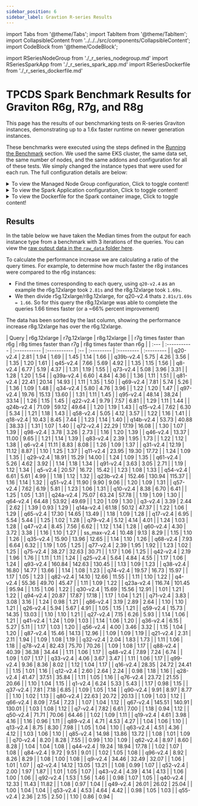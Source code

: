 ```yaml
---
sidebar_position: 6
sidebar_label: Gravtion R-series Results
---
```

import Tabs from '@theme/Tabs';
import TabItem from '@theme/TabItem';
import CollapsibleContent from '../../../src/components/CollapsibleContent';
import CodeBlock from '@theme/CodeBlock';

import RSeriesNodeGroup from './_r_series_nodegroup.md'
import RSeriesSparkApp from './_r_series_spark_app.md'
import RSeriesDockerfile from './_r_series_dockerfile.md'

# TPCDS Spark Benchmark Results for Graviton R6g, R7g, and R8g
This page has the results of our benchmarking tests on R-series Graviton instances, demonstrating up to a 1.6x faster runtime on newer generation instances.

These benchmarks were executed using the steps defined in the [Running the Benchmark](./running-the-benchmark.md) section. We used the same EKS cluster, the same data set, the same number of nodes, and the same addons and configuration for all of these tests. We simply changed the instance types that were used for each run.
The full configuration details are below:

<details>
<summary> To view the Managed Node Group configuration, Click to toggle content!</summary>

<RSeriesNodeGroup />

</details>

<details>
<summary> To view the Spark Application configuration, Click to toggle content!</summary>

<RSeriesSparkApp />

</details>

<details>
<summary> To view the Dockerfile for the Spark container image, Click to toggle content!</summary>

<RSeriesDockerfile />

</details>


## Results
In the table below we have taken the Median times from the output for each instance type from a benchmark with 3 iterations of the queries. You can view the [raw output data in the `raw_data` folder here](https://github.com/awslabs/data-on-eks/blob/main/website/docs/benchmarks/spark-operator-benchmark/raw_data).

To calculate the performance increase we are calculating a ratio of the query times. For example, to determine how much faster the r8g instances were compared to the r6g instances:
- Find the times corresponding to each query, using `q20-v2.4` as an example the r6g.12xlarge took `2.81s` and the r8g.12xlarge took `1.69s`.
- We then divide r5g.12xlarge/r8g.12xlarge, for q20-v2.4 thats `2.81s/1.69s = 1.66`. So for this query the r8g.12xlarge was able to complete the queries 1.66 times faster (or a ~66% percent improvement)

The data has been sorted by the last column, showing the performance increase r8g.12xlarge has over the r6g.12xlarge.
<div class="benchmark-results">
| Query | r6g.12xlarge | r7g.12xlarge | r8g.12xlarge |  | r7g times faster than r6g  | r8g times faster than r7g | r8g times faster than r6g |
| :---  | :----------- | :----------- | :----------- | :-- | :--------- | :--------- | :--------- |
| q20-v2.4 | 2.81 | 1.94 | 1.69 |  | 1.45 | 1.14 | 1.66 |
| q39b-v2.4 | 5.75 | 4.26 | 3.56 |  | 1.35 | 1.20 | 1.61 |
| q45-v2.4 | 7.66 | 5.69 | 4.92 |  | 1.35 | 1.15 | 1.56 |
| q8-v2.4 | 6.77 | 5.19 | 4.37 |  | 1.31 | 1.19 | 1.55 |
| q73-v2.4 | 5.08 | 3.96 | 3.31 |  | 1.28 | 1.20 | 1.54 |
| q39a-v2.4 | 6.60 | 4.84 | 4.36 |  | 1.36 | 1.11 | 1.51 |
| q81-v2.4 | 22.41 | 20.14 | 14.93 |  | 1.11 | 1.35 | 1.50 |
| q69-v2.4 | 7.81 | 5.74 | 5.26 |  | 1.36 | 1.09 | 1.48 |
| q34-v2.4 | 5.80 | 4.76 | 3.96 |  | 1.22 | 1.20 | 1.47 |
| q97-v2.4 | 19.76 | 15.13 | 13.60 |  | 1.31 | 1.11 | 1.45 |
| q95-v2.4 | 48.14 | 38.24 | 33.14 |  | 1.26 | 1.15 | 1.45 |
| q22-v2.4 | 9.79 | 7.57 | 6.81 |  | 1.29 | 1.11 | 1.44 |
| q24b-v2.4 | 71.09 | 59.12 | 49.64 |  | 1.20 | 1.19 | 1.43 |
| q15-v2.4 | 7.62 | 6.30 | 5.34 |  | 1.21 | 1.18 | 1.43 |
| q58-v2.4 | 5.05 | 4.12 | 3.57 |  | 1.22 | 1.16 | 1.41 |
| q18-v2.4 | 10.43 | 8.45 | 7.44 |  | 1.23 | 1.14 | 1.40 |
| q14b-v2.4 | 53.73 | 40.88 | 38.33 |  | 1.31 | 1.07 | 1.40 |
| q72-v2.4 | 22.29 | 17.19 | 16.08 |  | 1.30 | 1.07 | 1.39 |
| q98-v2.4 | 3.78 | 3.26 | 2.73 |  | 1.16 | 1.20 | 1.39 |
| q46-v2.4 | 13.37 | 11.00 | 9.65 |  | 1.21 | 1.14 | 1.39 |
| q83-v2.4 | 2.39 | 1.95 | 1.73 |  | 1.22 | 1.12 | 1.38 |
| q6-v2.4 | 11.11 | 8.83 | 8.08 |  | 1.26 | 1.09 | 1.37 |
| q31-v2.4 | 12.19 | 11.12 | 8.87 |  | 1.10 | 1.25 | 1.37 |
| q11-v2.4 | 23.95 | 19.30 | 17.72 |  | 1.24 | 1.09 | 1.35 |
| q29-v2.4 | 18.91 | 15.29 | 14.00 |  | 1.24 | 1.09 | 1.35 |
| q61-v2.4 | 5.26 | 4.62 | 3.92 |  | 1.14 | 1.18 | 1.34 |
| q91-v2.4 | 3.63 | 3.05 | 2.71 |  | 1.19 | 1.12 | 1.34 |
| q5-v2.4 | 20.57 | 16.72 | 15.42 |  | 1.23 | 1.08 | 1.33 |
| q54-v2.4 | 6.61 | 5.61 | 4.99 |  | 1.18 | 1.12 | 1.32 |
| q23b-v2.4 | 152.46 | 130.94 | 115.37 |  | 1.16 | 1.14 | 1.32 |
| q51-v2.4 | 11.90 | 9.90 | 9.06 |  | 1.20 | 1.09 | 1.31 |
| q57-v2.4 | 7.62 | 6.19 | 5.81 |  | 1.23 | 1.06 | 1.31 |
| q10-v2.4 | 8.38 | 6.70 | 6.41 |  | 1.25 | 1.05 | 1.31 |
| q24a-v2.4 | 75.07 | 63.24 | 57.78 |  | 1.19 | 1.09 | 1.30 |
| q64-v2.4 | 64.48 | 53.92 | 49.69 |  | 1.20 | 1.09 | 1.30 |
| q3-v2.4 | 3.39 | 2.44 | 2.62 |  | 1.39 | 0.93 | 1.29 |
| q14a-v2.4 | 61.18 | 50.12 | 47.37 |  | 1.22 | 1.06 | 1.29 |
| q65-v2.4 | 17.30 | 14.65 | 13.49 |  | 1.18 | 1.09 | 1.28 |
| q17-v2.4 | 6.95 | 5.54 | 5.44 |  | 1.25 | 1.02 | 1.28 |
| q79-v2.4 | 5.12 | 4.14 | 4.01 |  | 1.24 | 1.03 | 1.28 |
| q47-v2.4 | 8.45 | 7.56 | 6.62 |  | 1.12 | 1.14 | 1.28 |
| q60-v2.4 | 4.30 | 3.72 | 3.38 |  | 1.16 | 1.10 | 1.27 |
| ss_max-v2.4 | 10.48 | 9.13 | 8.29 |  | 1.15 | 1.10 | 1.26 |
| q35-v2.4 | 15.90 | 13.96 | 12.65 |  | 1.14 | 1.10 | 1.26 |
| q68-v2.4 | 7.93 | 6.64 | 6.32 |  | 1.19 | 1.05 | 1.25 |
| q77-v2.4 | 2.39 | 1.95 | 1.92 |  | 1.23 | 1.02 | 1.25 |
| q75-v2.4 | 38.27 | 32.63 | 30.71 |  | 1.17 | 1.06 | 1.25 |
| q42-v2.4 | 2.19 | 1.96 | 1.76 |  | 1.11 | 1.11 | 1.24 |
| q25-v2.4 | 5.64 | 4.84 | 4.55 |  | 1.17 | 1.06 | 1.24 |
| q93-v2.4 | 160.84 | 142.63 | 130.45 |  | 1.13 | 1.09 | 1.23 |
| q38-v2.4 | 16.80 | 14.77 | 13.66 |  | 1.14 | 1.08 | 1.23 |
| q74-v2.4 | 19.57 | 16.73 | 15.97 |  | 1.17 | 1.05 | 1.23 |
| q82-v2.4 | 14.10 | 12.66 | 11.55 |  | 1.11 | 1.10 | 1.22 |
| q4-v2.4 | 55.36 | 49.70 | 45.47 |  | 1.11 | 1.09 | 1.22 |
| q23a-v2.4 | 116.74 | 101.45 | 95.94 |  | 1.15 | 1.06 | 1.22 |
| q30-v2.4 | 15.69 | 15.56 | 12.91 |  | 1.01 | 1.21 | 1.22 |
| q94-v2.4 | 20.87 | 17.87 | 17.18 |  | 1.17 | 1.04 | 1.21 |
| q71-v2.4 | 3.83 | 3.08 | 3.16 |  | 1.24 | 0.98 | 1.21 |
| q86-v2.4 | 3.19 | 2.89 | 2.64 |  | 1.10 | 1.10 | 1.21 |
| q26-v2.4 | 5.94 | 5.67 | 4.91 |  | 1.05 | 1.15 | 1.21 |
| q59-v2.4 | 15.73 | 14.35 | 13.03 |  | 1.10 | 1.10 | 1.21 |
| q27-v2.4 | 7.15 | 6.26 | 5.93 |  | 1.14 | 1.06 | 1.21 |
| q41-v2.4 | 1.24 | 1.09 | 1.03 |  | 1.14 | 1.06 | 1.20 |
| q36-v2.4 | 6.15 | 5.27 | 5.11 |  | 1.17 | 1.03 | 1.20 |
| q56-v2.4 | 4.00 | 3.46 | 3.32 |  | 1.15 | 1.04 | 1.20 |
| q87-v2.4 | 15.46 | 14.13 | 12.96 |  | 1.09 | 1.09 | 1.19 |
| q21-v2.4 | 2.31 | 2.11 | 1.94 |  | 1.09 | 1.08 | 1.19 |
| q32-v2.4 | 2.04 | 1.83 | 1.73 |  | 1.11 | 1.06 | 1.18 |
| q78-v2.4 | 82.43 | 75.70 | 70.26 |  | 1.09 | 1.08 | 1.17 |
| q88-v2.4 | 40.39 | 36.38 | 34.44 |  | 1.11 | 1.06 | 1.17 |
| q48-v2.4 | 7.89 | 7.24 | 6.74 |  | 1.09 | 1.07 | 1.17 |
| q33-v2.4 | 4.06 | 3.67 | 3.47 |  | 1.11 | 1.06 | 1.17 |
| q99-v2.4 | 9.36 | 8.36 | 8.02 |  | 1.12 | 1.04 | 1.17 |
| q16-v2.4 | 28.35 | 24.72 | 24.41 |  | 1.15 | 1.01 | 1.16 |
| q12-v2.4 | 2.60 | 2.64 | 2.24 |  | 0.98 | 1.18 | 1.16 |
| q28-v2.4 | 41.47 | 37.51 | 35.84 |  | 1.11 | 1.05 | 1.16 |
| q76-v2.4 | 23.72 | 21.55 | 20.66 |  | 1.10 | 1.04 | 1.15 |
| q1-v2.4 | 6.24 | 5.33 | 5.43 |  | 1.17 | 0.98 | 1.15 |
| q37-v2.4 | 7.81 | 7.18 | 6.85 |  | 1.09 | 1.05 | 1.14 |
| q90-v2.4 | 9.91 | 8.97 | 8.77 |  | 1.10 | 1.02 | 1.13 |
| q80-v2.4 | 22.63 | 20.72 | 20.13 |  | 1.09 | 1.03 | 1.12 |
| q66-v2.4 | 8.09 | 7.54 | 7.23 |  | 1.07 | 1.04 | 1.12 |
| q67-v2.4 | 145.51 | 140.91 | 130.01 |  | 1.03 | 1.08 | 1.12 |
| q7-v2.4 | 7.82 | 6.61 | 7.00 |  | 1.18 | 0.94 | 1.12 |
| q50-v2.4 | 71.71 | 70.06 | 64.46 |  | 1.02 | 1.09 | 1.11 |
| q19-v2.4 | 4.61 | 3.98 | 4.16 |  | 1.16 | 0.96 | 1.11 |
| q89-v2.4 | 4.71 | 4.53 | 4.27 |  | 1.04 | 1.06 | 1.10 |
| q13-v2.4 | 8.75 | 8.30 | 7.98 |  | 1.05 | 1.04 | 1.10 |
| q63-v2.4 | 4.51 | 4.36 | 4.12 |  | 1.03 | 1.06 | 1.10 |
| q85-v2.4 | 14.98 | 13.86 | 13.72 |  | 1.08 | 1.01 | 1.09 |
| q70-v2.4 | 8.20 | 8.28 | 7.55 |  | 0.99 | 1.10 | 1.09 |
| q62-v2.4 | 8.97 | 8.60 | 8.28 |  | 1.04 | 1.04 | 1.08 |
| q44-v2.4 | 19.24 | 18.94 | 17.78 |  | 1.02 | 1.07 | 1.08 |
| q84-v2.4 | 9.72 | 9.51 | 9.01 |  | 1.02 | 1.05 | 1.08 |
| q96-v2.4 | 8.92 | 8.26 | 8.29 |  | 1.08 | 1.00 | 1.08 |
| q9-v2.4 | 34.46 | 32.49 | 32.07 |  | 1.06 | 1.01 | 1.07 |
| q2-v2.4 | 14.12 | 13.05 | 13.21 |  | 1.08 | 0.99 | 1.07 |
| q52-v2.4 | 2.00 | 1.97 | 1.87 |  | 1.01 | 1.05 | 1.07 |
| q43-v2.4 | 4.39 | 4.14 | 4.13 |  | 1.06 | 1.00 | 1.06 |
| q92-v2.4 | 1.53 | 1.56 | 1.46 |  | 0.98 | 1.07 | 1.05 |
| q40-v2.4 | 12.33 | 11.43 | 11.82 |  | 1.08 | 0.97 | 1.04 |
| q49-v2.4 | 26.01 | 26.02 | 25.04 |  | 1.00 | 1.04 | 1.04 |
| q53-v2.4 | 4.53 | 4.64 | 4.42 |  | 0.98 | 1.05 | 1.03 |
| q55-v2.4 | 2.36 | 2.15 | 2.50 |  | 1.10 | 0.86 | 0.94 |

</div>
